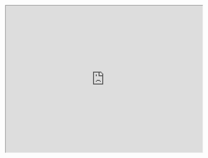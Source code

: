 <iframe src="https://drive.google.com/file/d/1YyIe60fur5rsTYxCvHHHKbzzkitOIUkj/preview" width="640" height="480"></iframe>